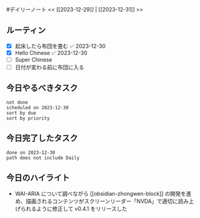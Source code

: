 #デイリーノート
<< [[2023-12-29]] | [[2023-12-31]] >>
## ルーティン
- [x] 起床したら布団を畳む ✅ 2023-12-30
- [x] Hello Chinese ✅ 2023-12-30
- [ ] Super Chinese
- [ ] 日付が変わる前に布団に入る
## 今日やるべきタスク
```tasks
not done
scheduled on 2023-12-30
sort by due
sort by priority
```
## 今日完了したタスク
```tasks
done on 2023-12-30
path does not include Daily
```
## 今日のハイライト
- WAI-ARIA について調べながら [[obsidian-zhongwen-block]] の開発を進め、描画されるコンテンツがスクリーンリーダー「NVDA」で適切に読み上げられるように修正して v0.4.1 をリリースした
